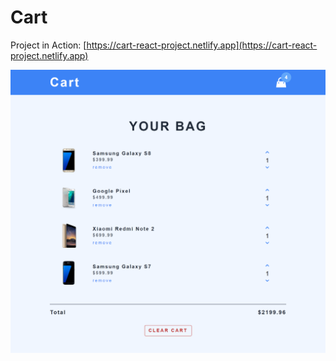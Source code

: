 # Cart

Project in Action: [https://cart-react-project.netlify.app](https://cart-react-project.netlify.app)

![Screenshot](./public/Screenshot.png)
